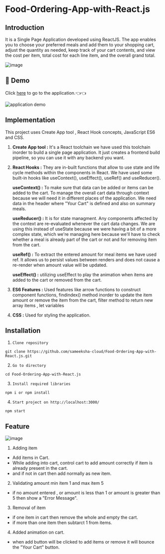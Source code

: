 # Food-Ordering-App-with-React.js

## Introduction
It is a Single Page Application developed using ReactJS. The app enables you to choose your preferred meals and add them to your shopping cart, adjust the quantity as needed, keep track of your cart contents, and view the cost per item, total cost for each line item, and the overall grand total.

![image](https://user-images.githubusercontent.com/65281223/226092425-be426165-f7d3-4c39-aab3-ea89cf5dd124.png)

## :movie_camera: Demo


Click [here](https://food-order-app-with-reactjs.web.app/) to go to the application.👈:point_left:



![application demo](/src/asset/video.gif)

## Implementation
This project uses Create App tool , React Hook concepts, JavaScript ES6 and CSS.

1. **Create App tool :** It's a React toolchain we have used this toolchain inorder to build a single page application. It just creates a frontend build pipeline,
so you can use it with any backend you want.

2. **React Hooks :** They are in-built functions that allow to use state and life cycle methods within the components in React. We have used some built-in hooks like useContext(), useEffect(), useRef() and useReducer().
  
    **useContext() :** To make sure that data can be added or items can be added to the cart. To manage the overall cart data through context because we will need it in different places of the
    application. We need data in the header where "Your Cart" is defined and also on summary meals.

    **useReducer() :** It is for state managment. Any components affected by the context are re-evaluated whenever the cart data changes. We are using this instead of useState because we were having a bit of a more complex state, which we're managing here
    because we'll have to check whether a meal is already part of the cart or not and for removing item from the cart.

    **useRef() :** To extract the entered amount for meal items we have used ref. It allows us to persist values between renders and does not cause a re-render when amount value will be updated.

    **useEffect() :** utilizing useEffect to play the animation when items are added to the cart or removed from the cart.
 
 3. **ES6 Features :** Used features like arrow functions to construct component functions, findindex() method inorder to update the item amount or remove the item from the cart, filter method to return new array items , let variables 
  
 4. **CSS :** Used for styling the application.
 
 ## Installation
 
 1. ```Clone repository```
 
 ```
 git clone https://github.com/sameeksha-cloud/Food-Ordering-App-with-React.js.git
 ```
 
 2. ```Go to directory```
 
 ```
 cd Food-Ordering-App-with-React.js
 ```
 
 3. ```Install required libraries```
 
 ```
 npm i or npm install 
 ```
 
 4. ```Start project on http://localhost:3000/```
 
 ```
 npm start
 ```

## Feature 

![image](https://user-images.githubusercontent.com/65281223/226096602-8c5ddda9-2d0b-4c1a-bc76-6b8f9a751cf2.png)

1. Adding item
- Add items in Cart.
- While adding into cart, control cart to add amount correctly if item is already present in the cart.
- and if not in cart then add normally as new item.

2. Validating amount min item 1 and max item 5
- if no amount entered , or amount is less than 1 or amount is greater than 5 then show a "Error Message".

3. Removal of item 
- if one item in cart then remove the whole and empty the cart.
- if more than one item then subtarct 1 from items.

4. Added animation on cart.
- when add button will be clicked to add items or remove it will bounce the "Your Cart" button.


